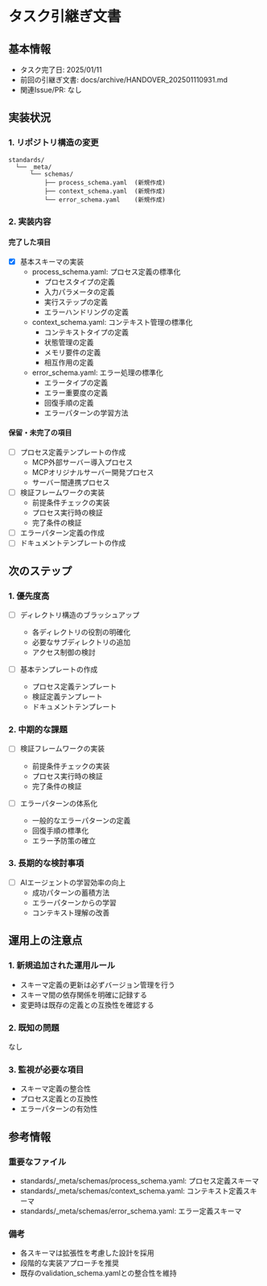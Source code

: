 # タスク引継ぎ文書

## 基本情報

- タスク完了日: 2025/01/11
- 前回の引継ぎ文書: docs/archive/HANDOVER_202501110931.md
- 関連Issue/PR: なし

## 実装状況

### 1. リポジトリ構造の変更

```
standards/
  └── _meta/
      └── schemas/
          ├── process_schema.yaml  (新規作成)
          ├── context_schema.yaml  (新規作成)
          └── error_schema.yaml    (新規作成)
```

### 2. 実装内容

#### 完了した項目

- [x] 基本スキーマの実装
  - process_schema.yaml: プロセス定義の標準化
    - プロセスタイプの定義
    - 入力パラメータの定義
    - 実行ステップの定義
    - エラーハンドリングの定義
  - context_schema.yaml: コンテキスト管理の標準化
    - コンテキストタイプの定義
    - 状態管理の定義
    - メモリ要件の定義
    - 相互作用の定義
  - error_schema.yaml: エラー処理の標準化
    - エラータイプの定義
    - エラー重要度の定義
    - 回復手順の定義
    - エラーパターンの学習方法

#### 保留・未完了の項目

- [ ] プロセス定義テンプレートの作成
  - MCP外部サーバー導入プロセス
  - MCPオリジナルサーバー開発プロセス
  - サーバー間連携プロセス
- [ ] 検証フレームワークの実装
  - 前提条件チェックの実装
  - プロセス実行時の検証
  - 完了条件の検証
- [ ] エラーパターン定義の作成
- [ ] ドキュメントテンプレートの作成

## 次のステップ

### 1. 優先度高

- [ ] ディレクトリ構造のブラッシュアップ
  - 各ディレクトリの役割の明確化
  - 必要なサブディレクトリの追加
  - アクセス制御の検討

- [ ] 基本テンプレートの作成
  - プロセス定義テンプレート
  - 検証定義テンプレート
  - ドキュメントテンプレート

### 2. 中期的な課題

- [ ] 検証フレームワークの実装
  - 前提条件チェックの実装
  - プロセス実行時の検証
  - 完了条件の検証

- [ ] エラーパターンの体系化
  - 一般的なエラーパターンの定義
  - 回復手順の標準化
  - エラー予防策の確立

### 3. 長期的な検討事項

- [ ] AIエージェントの学習効率の向上
  - 成功パターンの蓄積方法
  - エラーパターンからの学習
  - コンテキスト理解の改善

## 運用上の注意点

### 1. 新規追加された運用ルール

- スキーマ定義の更新は必ずバージョン管理を行う
- スキーマ間の依存関係を明確に記録する
- 変更時は既存の定義との互換性を確認する

### 2. 既知の問題

なし

### 3. 監視が必要な項目

- スキーマ定義の整合性
- プロセス定義との互換性
- エラーパターンの有効性

## 参考情報

### 重要なファイル

- standards/_meta/schemas/process_schema.yaml: プロセス定義スキーマ
- standards/_meta/schemas/context_schema.yaml: コンテキスト定義スキーマ
- standards/_meta/schemas/error_schema.yaml: エラー定義スキーマ

### 備考

- 各スキーマは拡張性を考慮した設計を採用
- 段階的な実装アプローチを推奨
- 既存のvalidation_schema.yamlとの整合性を維持
